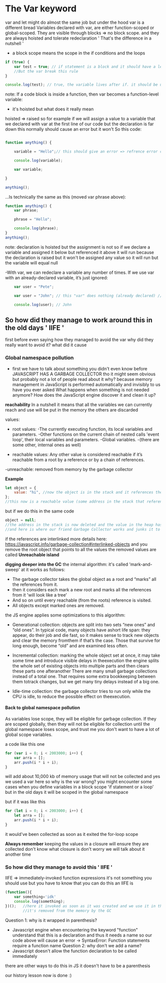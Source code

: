 # The Var keyword

var and let might do almost the same job
but under the hood var is a different bread
Variables declared with var, are either function-scoped or global-scoped. 
They are visible through blocks => no block scope. 
and they are always hoisted and tolerate redeclaration ' That's the difference in a nutshell '

- a block scope means the scope in the if conditions and the loops
```js
if (true) {
	var test = true; // if statement is a block and it should have a lexical environment 'modern JS feature'
	//But the var break this rule
}

console.log(test); // true, the variable lives after if. it should be undefined
```

note: If a code block is inside a function, then var becomes a function-level variable:
- it's hoisted but what does it really mean

hoisted => raised
so for example if we will assign a value to a variable that we declared with var at the first line of our code
but the declaration is far down this normally should cause an error but it won't
So this code:

```js

function anything() {

    variable = "Hello";// this should give an error => refrence error cant access before init but it works

    console.log(variable);

    var variable;

}

anything();

```

…Is technically the same as this (moved var phrase above):

```js
function anything() {
	var phrase;

	phrase = "Hello";

	console.log(phrase);
}
anything();
```

note: declaration is hoisted but the assignment is not
so if we declare a variable and assigned it below but referenced it above it will run because the declaration is raised
but it won't be assigned any value so it will run but the variable will equal null

-With var, we can redeclare a variable any number of times. If we use var with an already-declared variable, it’s just ignored:

```js
    var user = "Pete";

    var user = "John"; // this "var" does nothing (already declared) // ...it doesn't trigger an error

    console.log(user); // John
```

## So how did they manage to work around this in the old days ' IIFE '

first before even saying how they managed to avoid the var
why did they really want to avoid it?
what did it cause

### Global namespace pollution

- first we have to talk about something you didn't even know before
    JAVASCRIPT HAS A GARBAGE COLLECTOR
tho it might seem obvious but probably not a lot of people read about it
why?
because memory management in JavaScript is performed automatically and invisibly to us
have you ever asked
What happens when something is not needed anymore? How does the JavaScript engine discover it and clean it up?

**reachability** In a nutshell it means that all the variables we can currently reach and use will be put in the memory the others are discarded

values:
- root values:
    -The currently executing function, its local variables and parameters.
    -Other functions on the current chain of nested calls 'event loop', their local variables and parameters.
    -Global variables.
    -(there are some other, internal ones as well)

- reachable values:
Any other value is considered reachable if it’s reachable from a root by a reference or by a chain of references.

-unreachable:
removed from memory by the garbage collector

**Example**

```js
let object = {
	value: "hi", //now the object is in the stack and it references the value stored in the heap
};
//this now is a reachable value (some address in the stack that references the value in the heap )
```

but if we do this in the same code

```js
object = null;
//the address in the stack is now deleted and the value in the heap has nothing that points to it => unreachable
//and here is where our friend Garbage Collector works and junks it to free the memory
```

if the references are interlinked more details here: https://javascript.info/garbage-collection#interlinked-objects and you remove the root object that points to all the values the removed values are called **Unreachable island**

**digging deeper into the GC** the internal algorithm:
it's called 'mark-and-sweep' at it works as follows:
- The garbage collector takes the global object as a root and “marks” all the references from it.
- then it considers each mark a new root and marks all the references from it 'will look like a tree'
- And so on until every reachable (from the roots) reference is visited.
- All objects except marked ones are removed.

the JS engine applies some optimizations to this algorithm:
        
- Generational collection: objects are split into two sets “new ones” and “old ones”. In typical code, many objects have ashort life span: they appear, do their job and die fast, so it makes sense to track new objects and clear the memory fromthem if that’s the case. Those that survive for long enough, become “old” and are examined less often.

- Incremental collection: marking the whole object set at once, it may take some time and introduce visible delays in theexecution the engine splits the whole set of existing objects into multiple parts and then clears these parts one afteranother There are many small garbage collections instead of a total one. That requires some extra bookkeeping between them totrack changes, but we get many tiny delays instead of a big one.

- Idle-time collection: the garbage collector tries to run only while the CPU is idle, to reduce the possible effect on theexecution.

#### Back to global namespace pollution

As variables lose scope, they will be eligible for garbage collection. If they are scoped globally, then they will not be eligible for collection until the global namespace loses scope, and trust me you don't want to have a lot of global scope variables.

a code like this one 

```js
for (var i = 0; i < 2003000; i++) {
    var arra = [];
    arr.push(i * i + i);
}
```
will add about 10,000 kb of memory usage that will not be collected and yes we used a var here 
so why is the var wrong? 
you might encounter some cases when you define variables in a block scope 'if statement or a loop' but in the old days it will be scoped in the global namespace 

but if it was like this 

```js
for (let i = 0; i < 2003000; i++) {
    let arra = [];
    arr.push(i * i + i);
}
```
it would've been collected as soon as it exited the for-loop scope 

**Always remember** keeping the values in a closure will ensure they are collected 
don't know what closure is don't worry we will talk about it another time


### So how did they manage to avoid this ' IIFE '    
IIFE => immediately-invoked function expressions
it's not something you should use but you have to know that you can do this 
an IIFE is 
```js
(function(){
    var something='idk'
    console.log(something);
})();   //here it invoked as soon as it was created and we use it in this function context to do all what we need and then 
        //it's removed from the memory by the GC
```
Question 1: why is it wrapped in parenthesis?
- Javascript engine when encountering the keyword "function" understand that this is a declaration and thus it needs a name so our code above will cause an error -> SyntaxError: Function statements require a function name
Question 2: why don't we add a name?
- Javascript doesn't allow the function declaration to be called immediately 

there are other ways to do this in JS it doesn't have to be a parenthesis 

our history lesson now is done :)
